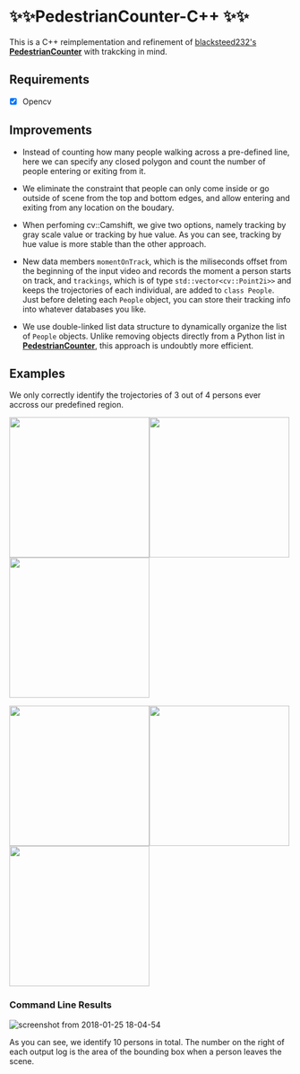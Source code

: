 # :sparkles::sparkles:**PedestrianCounter-C++** :sparkles::sparkles:
This is a C++ reimplementation and refinement of [blacksteed232's **PedestrianCounter**](https://github.com/blacksteed232/PedestrianCounter) with trakcking in mind. 

## Requirements
- [x] Opencv
## Improvements
* Instead of counting how many people walking across a pre-defined line, here we can specify any closed polygon and count the number of people entering or exiting from it. 

* We eliminate the constraint that people can only come inside or go outside of scene from the top and bottom edges, and allow entering and exiting from any location on the boudary.
* When perfoming cv::Camshift, we give two options, namely tracking by gray scale value or tracking by hue value. As you can see, tracking by hue value is more stable than the other approach.
* New data members `momentOnTrack`, which is the miliseconds offset from the beginning of the input video and records the moment a person starts on track, and `trackings`, which is of type `std::vector<cv::Point2i>>` and keeps the trojectories of each individual, are added to `class People`. Just before deleting each `People` object, you can store their tracking info into whatever databases you like.
* We use double-linked list data structure to dynamically organize the list of `People` objects. Unlike removing objects directly from a Python list in [**PedestrianCounter**](https://github.com/blacksteed232/PedestrianCounter), this approach is undoubtly more efficient. 

## Examples
We only correctly identify the trojectories of 3 out of 4 persons ever accross our predefined region.

<img src="https://user-images.githubusercontent.com/26423200/35379054-c459b77c-01ef-11e8-8f0a-a8a158f3ea03.jpg" width="250"><img src="https://user-images.githubusercontent.com/26423200/35379195-46d82972-01f0-11e8-8f0d-04a9a3d837f8.jpg" width="250">
<img src="https://user-images.githubusercontent.com/26423200/35379222-5b77d44a-01f0-11e8-967a-06f1e2732dff.jpg" width="250">

<img src="https://user-images.githubusercontent.com/26423200/35379205-4cd6b6c2-01f0-11e8-8ac3-4d26ab70c605.jpg" width="250"><img src="https://user-images.githubusercontent.com/26423200/35379219-5847769a-01f0-11e8-977a-1ce2652153ad.jpg" width="250"><img src="https://user-images.githubusercontent.com/26423200/35379225-5dec7a32-01f0-11e8-822e-4dc25cb71709.jpg" width="250">

### Command Line Results

![screenshot from 2018-01-25 18-04-54](https://user-images.githubusercontent.com/26423200/35382502-6ef590c0-01fa-11e8-868d-a0833b19ee41.png)

As you can see, we identify 10 persons in total. The number on the right of each output log is the area of the bounding box when a person leaves the scene.
